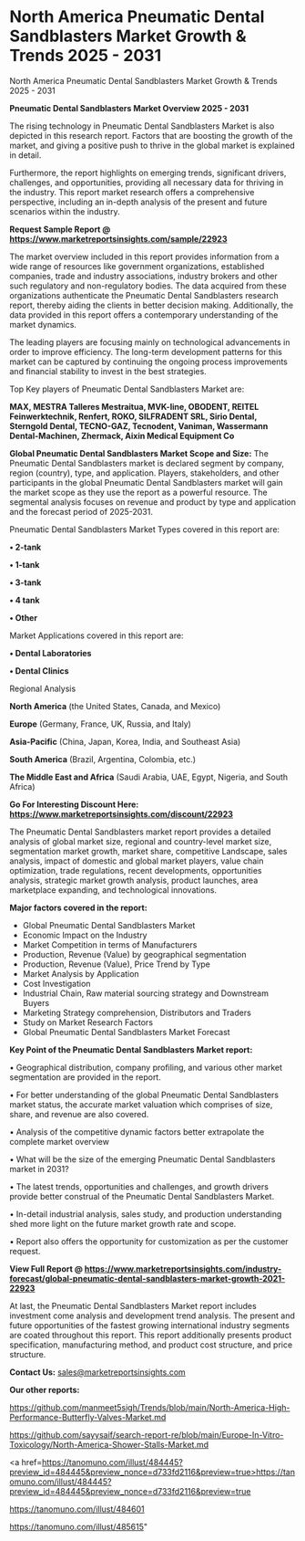 # North America Pneumatic Dental Sandblasters Market Growth & Trends 2025 - 2031
North America Pneumatic Dental Sandblasters Market Growth & Trends 2025 - 2031

<Strong> Pneumatic Dental Sandblasters Market Overview 2025 - 2031</strong>

The rising technology in Pneumatic Dental Sandblasters Market is also depicted in this research report. Factors that are boosting the growth of the market, and giving a positive push to thrive in the global market is explained in detail.

Furthermore, the report highlights on emerging trends, significant drivers, challenges, and opportunities, providing all necessary data for thriving in the industry. This report market research offers a comprehensive perspective, including an in-depth analysis of the present and future scenarios within the industry.

<strong>Request Sample Report @ <a href=https://www.marketreportsinsights.com/sample/22923>https://www.marketreportsinsights.com/sample/22923</a></strong>

The market overview included in this report provides information from a wide range of resources like government organizations, established companies, trade and industry associations, industry brokers and other such regulatory and non-regulatory bodies. The data acquired from these organizations authenticate the Pneumatic Dental Sandblasters research report, thereby aiding the clients in better decision making. Additionally, the data provided in this report offers a contemporary understanding of the market dynamics.

The leading players are focusing mainly on technological advancements in order to improve efficiency. The long-term development patterns for this market can be captured by continuing the ongoing process improvements and financial stability to invest in the best strategies.

Top Key players of Pneumatic Dental Sandblasters Market are:

<strong>MAX, MESTRA Talleres Mestraitua, MVK-line, OBODENT, REITEL Feinwerktechnik, Renfert, ROKO, SILFRADENT SRL, Sirio Dental, Sterngold Dental, TECNO-GAZ, Tecnodent, Vaniman, Wassermann Dental-Machinen, Zhermack, Aixin Medical Equipment Co</strong>

<strong><b>Global Pneumatic Dental Sandblasters Market Scope and Size:</b></strong>
The Pneumatic Dental Sandblasters market is declared segment by company, region (country), type, and application. Players, stakeholders, and other participants in the global Pneumatic Dental Sandblasters market will gain the market scope as they use the report as a powerful resource. The segmental analysis focuses on revenue and product by type and application and the forecast period of 2025-2031.

Pneumatic Dental Sandblasters Market Types covered in this report are:

<strong>• 2-tank

• 1-tank

• 3-tank

• 4 tank

• Other</strong>

Market Applications covered in this report are:

<strong>• Dental Laboratories

• Dental Clinics</strong> 

Regional Analysis

<strong>North America</strong> (the United States, Canada, and Mexico)

<strong>Europe</strong> (Germany, France, UK, Russia, and Italy)

<strong>Asia-Pacific</strong> (China, Japan, Korea, India, and Southeast Asia)

<strong>South America</strong> (Brazil, Argentina, Colombia, etc.)

<strong>The Middle East and Africa</strong> (Saudi Arabia, UAE, Egypt, Nigeria, and South Africa)

<strong>Go For Interesting Discount Here: <a href=https://www.marketreportsinsights.com/discount/22923>https://www.marketreportsinsights.com/discount/22923</a></strong>

The Pneumatic Dental Sandblasters market report provides a detailed analysis of global market size, regional and country-level market size, segmentation market growth, market share, competitive Landscape, sales analysis, impact of domestic and global market players, value chain optimization, trade regulations, recent developments, opportunities analysis, strategic market growth analysis, product launches, area marketplace expanding, and technological innovations.

<strong><b>Major factors covered in the report:</b></strong>
<ul>
  <li>Global Pneumatic Dental Sandblasters Market </li>
  <li>Economic Impact on the Industry</li>
  <li>Market Competition in terms of Manufacturers</li>
  <li>Production, Revenue (Value) by geographical segmentation</li>
  <li>Production, Revenue (Value), Price Trend by Type</li>
  <li>Market Analysis by Application</li>
  <li>Cost Investigation</li>
  <li>Industrial Chain, Raw material sourcing strategy and Downstream Buyers</li>
  <li>Marketing Strategy comprehension, Distributors and Traders</li>
  <li>Study on Market Research Factors</li>
  <li>Global Pneumatic Dental Sandblasters Market Forecast</li>
</ul>

<strong><b>Key Point of the Pneumatic Dental Sandblasters Market report:</b></strong>

• Geographical distribution, company profiling, and various other market segmentation are provided in the report.

• For better understanding of the global Pneumatic Dental Sandblasters market status, the accurate market valuation which comprises of size, share, and revenue are also covered.

• Analysis of the competitive dynamic factors better extrapolate the complete market overview

• What will be the size of the emerging Pneumatic Dental Sandblasters market in 2031?

• The latest trends, opportunities and challenges, and growth drivers provide better construal of the Pneumatic Dental Sandblasters Market.

• In-detail industrial analysis, sales study, and production understanding shed more light on the future market growth rate and scope.

• Report also offers the opportunity for customization as per the customer request.

<strong><b>View Full Report @ <a href=https://www.marketreportsinsights.com/industry-forecast/global-pneumatic-dental-sandblasters-market-growth-2021-22923>https://www.marketreportsinsights.com/industry-forecast/global-pneumatic-dental-sandblasters-market-growth-2021-22923</a></b></strong>


At last, the Pneumatic Dental Sandblasters Market report includes investment come analysis and development trend analysis. The present and future opportunities of the fastest growing international industry segments are coated throughout this report. This report additionally presents product specification, manufacturing method, and product cost structure, and price structure.

<strong>Contact Us:</strong>
sales@marketreportsinsights.com

<strong>Our other reports:</strong>

<a href=https://github.com/manmeet5sigh/Trends/blob/main/North-America-High-Performance-Butterfly-Valves-Market.md>https://github.com/manmeet5sigh/Trends/blob/main/North-America-High-Performance-Butterfly-Valves-Market.md</a>

<a href=https://github.com/sayysaif/search-report-re/blob/main/Europe-In-Vitro-Toxicology/North-America-Shower-Stalls-Market.md>https://github.com/sayysaif/search-report-re/blob/main/Europe-In-Vitro-Toxicology/North-America-Shower-Stalls-Market.md</a>

<a href=https://tanomuno.com/illust/484445?preview_id=484445&preview_nonce=d733fd2116&preview=true>https://tanomuno.com/illust/484445?preview_id=484445&preview_nonce=d733fd2116&preview=true</a>

<a href=https://tanomuno.com/illust/484601>https://tanomuno.com/illust/484601</a>

<a href=https://tanomuno.com/illust/485615>https://tanomuno.com/illust/485615</a>"
